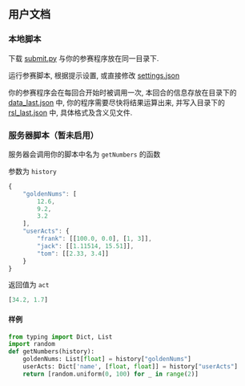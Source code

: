 ## 用户文档

### 本地脚本

下载 [submit.py](https://raw.githubusercontent.com/Botbattle-net/BOTBattle.net/master/tools/submit-tools/submit.py) 与你的参赛程序放在同一目录下.

运行参赛脚本, 根据提示设置, 或直接修改 [settings.json](https://github.com/Botbattle-net/BOTBattle.net/blob/master/tools/submit-tools/settings.json)

你的参赛程序会在每回合开始时被调用一次, 本回合的信息存放在目录下的 [data_last.json](https://github.com/Botbattle-net/BOTBattle.net/blob/master/tools/submit-tools/data_last.json) 中, 你的程序需要尽快将结果运算出来, 并写入目录下的 [rsl_last.json](https://github.com/Botbattle-net/BOTBattle.net/blob/master/tools/submit-tools/rsl_last.json) 中, 具体格式及含义见文件.

### 服务器脚本（暂未启用）

服务器会调用你的脚本中名为 `getNumbers` 的函数

参数为 `history`
```js
{
    "goldenNums": [
        12.6,
        9.2,
        3.2
    ],
    "userActs": {
        "frank": [[100.0, 0.0], [1, 3]],
        "jack": [[1.11514, 15.51]],
        "tom": [[2.33, 3.4]]
    }
}
```

返回值为 `act`
```js
[34.2, 1.7]
```
#### 样例

```python
from typing import Dict, List
import random
def getNumbers(history):
    goldenNums: List[float] = history["goldenNums"]
    userActs: Dict['name', [float, float]] = history["userActs"]
    return [random.uniform(0, 100) for _ in range(2)]
```
